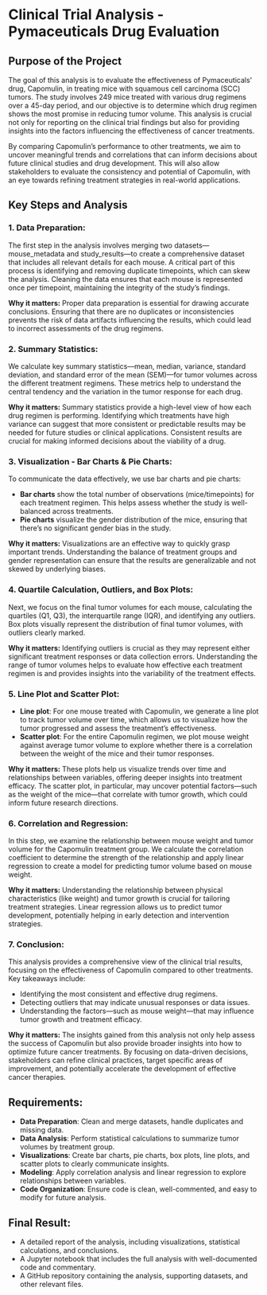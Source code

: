# Clinical Trial Analysis - Pymaceuticals Drug Evaluation

## Purpose of the Project

The goal of this analysis is to evaluate the effectiveness of Pymaceuticals' drug, Capomulin, in treating mice with squamous cell carcinoma (SCC) tumors. The study involves 249 mice treated with various drug regimens over a 45-day period, and our objective is to determine which drug regimen shows the most promise in reducing tumor volume. This analysis is crucial not only for reporting on the clinical trial findings but also for providing insights into the factors influencing the effectiveness of cancer treatments.

By comparing Capomulin’s performance to other treatments, we aim to uncover meaningful trends and correlations that can inform decisions about future clinical studies and drug development. This will also allow stakeholders to evaluate the consistency and potential of Capomulin, with an eye towards refining treatment strategies in real-world applications.

## Key Steps and Analysis

### 1. Data Preparation:
The first step in the analysis involves merging two datasets—mouse_metadata and study_results—to create a comprehensive dataset that includes all relevant details for each mouse. A critical part of this process is identifying and removing duplicate timepoints, which can skew the analysis. Cleaning the data ensures that each mouse is represented once per timepoint, maintaining the integrity of the study’s findings.

**Why it matters:** Proper data preparation is essential for drawing accurate conclusions. Ensuring that there are no duplicates or inconsistencies prevents the risk of data artifacts influencing the results, which could lead to incorrect assessments of the drug regimens.

### 2. Summary Statistics:
We calculate key summary statistics—mean, median, variance, standard deviation, and standard error of the mean (SEM)—for tumor volumes across the different treatment regimens. These metrics help to understand the central tendency and the variation in the tumor response for each drug.

**Why it matters:** Summary statistics provide a high-level view of how each drug regimen is performing. Identifying which treatments have high variance can suggest that more consistent or predictable results may be needed for future studies or clinical applications. Consistent results are crucial for making informed decisions about the viability of a drug.

### 3. Visualization - Bar Charts & Pie Charts:
To communicate the data effectively, we use bar charts and pie charts:

- **Bar charts** show the total number of observations (mice/timepoints) for each treatment regimen. This helps assess whether the study is well-balanced across treatments.
- **Pie charts** visualize the gender distribution of the mice, ensuring that there’s no significant gender bias in the study.

**Why it matters:** Visualizations are an effective way to quickly grasp important trends. Understanding the balance of treatment groups and gender representation can ensure that the results are generalizable and not skewed by underlying biases.

### 4. Quartile Calculation, Outliers, and Box Plots:
Next, we focus on the final tumor volumes for each mouse, calculating the quartiles (Q1, Q3), the interquartile range (IQR), and identifying any outliers. Box plots visually represent the distribution of final tumor volumes, with outliers clearly marked.

**Why it matters:** Identifying outliers is crucial as they may represent either significant treatment responses or data collection errors. Understanding the range of tumor volumes helps to evaluate how effective each treatment regimen is and provides insights into the variability of the treatment effects.

### 5. Line Plot and Scatter Plot:
- **Line plot**: For one mouse treated with Capomulin, we generate a line plot to track tumor volume over time, which allows us to visualize how the tumor progressed and assess the treatment’s effectiveness.
- **Scatter plot**: For the entire Capomulin regimen, we plot mouse weight against average tumor volume to explore whether there is a correlation between the weight of the mice and their tumor responses.

**Why it matters:** These plots help us visualize trends over time and relationships between variables, offering deeper insights into treatment efficacy. The scatter plot, in particular, may uncover potential factors—such as the weight of the mice—that correlate with tumor growth, which could inform future research directions.

### 6. Correlation and Regression:
In this step, we examine the relationship between mouse weight and tumor volume for the Capomulin treatment group. We calculate the correlation coefficient to determine the strength of the relationship and apply linear regression to create a model for predicting tumor volume based on mouse weight.

**Why it matters:** Understanding the relationship between physical characteristics (like weight) and tumor growth is crucial for tailoring treatment strategies. Linear regression allows us to predict tumor development, potentially helping in early detection and intervention strategies.

### 7. Conclusion:
This analysis provides a comprehensive view of the clinical trial results, focusing on the effectiveness of Capomulin compared to other treatments. Key takeaways include:
- Identifying the most consistent and effective drug regimens.
- Detecting outliers that may indicate unusual responses or data issues.
- Understanding the factors—such as mouse weight—that may influence tumor growth and treatment efficacy.

**Why it matters:** The insights gained from this analysis not only help assess the success of Capomulin but also provide broader insights into how to optimize future cancer treatments. By focusing on data-driven decisions, stakeholders can refine clinical practices, target specific areas of improvement, and potentially accelerate the development of effective cancer therapies.

## Requirements:
- **Data Preparation**: Clean and merge datasets, handle duplicates and missing data.
- **Data Analysis**: Perform statistical calculations to summarize tumor volumes by treatment group.
- **Visualizations**: Create bar charts, pie charts, box plots, line plots, and scatter plots to clearly communicate insights.
- **Modeling**: Apply correlation analysis and linear regression to explore relationships between variables.
- **Code Organization**: Ensure code is clean, well-commented, and easy to modify for future analysis.

## Final Result:
- A detailed report of the analysis, including visualizations, statistical calculations, and conclusions.
- A Jupyter notebook that includes the full analysis with well-documented code and commentary.
- A GitHub repository containing the analysis, supporting datasets, and other relevant files.
